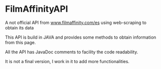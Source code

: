 # FilmAffinityAPI
A not official API from www.filmaffinity.com/es using web-scraping to obtain its data

This API is build in JAVA and provides some methods to obtain information from this page.

All the API has JavaDoc comments to facility the code readability.

It is not a final version, I work in it to add more functionalities.
